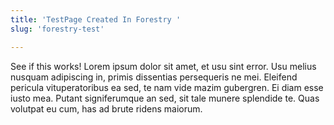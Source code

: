 ```yaml
---
title: 'TestPage Created In Forestry '
slug: 'forestry-test'

---
```

See if this works! Lorem ipsum dolor sit amet, et usu sint error. Usu melius nusquam adipiscing in, primis dissentias persequeris ne mei. Eleifend pericula vituperatoribus ea sed, te nam vide mazim gubergren. Ei diam esse iusto mea. Putant signiferumque an sed, sit tale munere splendide te. Quas volutpat eu cum, has ad brute ridens maiorum.